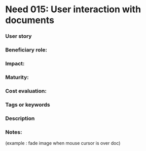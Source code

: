 
# Need 015: User interaction with documents 

### User story

### Beneficiary role: 

### Impact: 

### Maturity:

### Cost evaluation:

### Tags or keywords

### Description

### Notes:

(example : fade image when mouse cursor is over doc)

